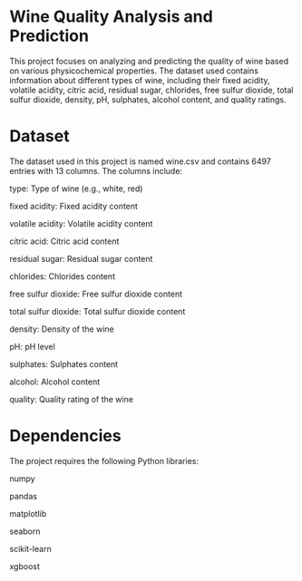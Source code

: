 # Wine Quality Analysis and Prediction

This project focuses on analyzing and predicting the quality of wine based on various physicochemical properties. The dataset used contains information about different types of wine, including their fixed acidity, volatile acidity, citric acid, residual sugar, chlorides, free sulfur dioxide, total sulfur dioxide, density, pH, sulphates, alcohol content, and quality ratings.
# Dataset
The dataset used in this project is named wine.csv and contains 6497 entries with 13 columns. The columns include:

type: Type of wine (e.g., white, red)

fixed acidity: Fixed acidity content

volatile acidity: Volatile acidity content

citric acid: Citric acid content

residual sugar: Residual sugar content

chlorides: Chlorides content

free sulfur dioxide: Free sulfur dioxide content

total sulfur dioxide: Total sulfur dioxide content

density: Density of the wine

pH: pH level

sulphates: Sulphates content

alcohol: Alcohol content

quality: Quality rating of the wine
# Dependencies
The project requires the following Python libraries:

numpy

pandas

matplotlib

seaborn

scikit-learn

xgboost
